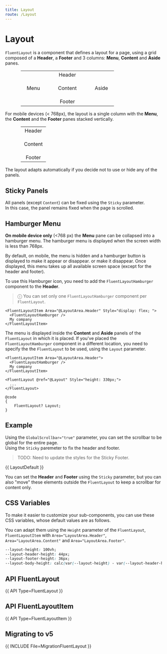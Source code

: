 ```yaml
---
title: Layout
route: /Layout
---
```


# Layout

`FluentLayout` is a component that defines a layout for a page, using a grid composed of a **Header**, a **Footer**
and 3 columns: **Menu**, **Content** and **Aside** panes.

<table class="layout-schema">
  <tr>
    <td colspan="3">Header</td>
  </tr>
  <tr>
    <td>Menu</td>
    <td style="width: 100%; height: 60px;">Content</td>
    <td>Aside</td>
  <tr>
    <td colspan="3">Footer</td>
  </tr>
</table>

For mobile devices (< 768px), the layout is a single column with the **Menu**, the **Content** and the **Footer** panes stacked vertically.

<table class="layout-schema">
  <tr>
    <td>Header</td>
  </tr>
  <tr>
    <td style="width: 100%; height: 60px;">Content</td>
  <tr>
    <td>Footer</td>
  </tr>
</table>

The layout adapts automatically if you decide not to use or hide any of the panels.

## Sticky Panels

  All panels (except `Content`) can be fixed using the `Sticky` parameter.  
  In this case, the panel remains fixed when the page is scrolled.

## Hamburger Menu

  **On mobile device only** (<768 px) the **Menu** pane can be collapsed into a hamburger menu.
  The hamburger menu is displayed when the screen width is less than 768px.

  By default, on mobile, the menu is hidden and a hamburger button is displayed to make it appear or disappear.
  or make it disappear. Once displayed, this menu takes up all available screen space (except for the header and footer).

  To use this Hamburger icon, you need to add the `FluentLayoutHamburger` component to the **Header**.

  > &#9432; You can set only one `FluentLayoutHamburger` component per `FluentLayout`.

  ```razor
  <FluentLayoutItem Area="@LayoutArea.Header" Style="display: flex; ">
    <FluentLayoutHamburger />
    My company
  </FluentLayoutItem>
  ```

  The menu is displayed inside the **Content** and **Aside** panels of the `FluentLayout` in which it is placed.
  If you've placed the `FluentLayoutHamburger` component in a different location, you need to specify the
  the `FluentLayout` to be used, using the `Layout` parameter.

  ```razor
  <FluentLayoutItem Area="@LayoutArea.Header">
    <FluentLayoutHamburger />
    My company
  </FluentLayoutItem>

  <FluentLayout @ref="@Layout" Style="height: 330px;">
    ...
  </FluentLayout>

  @code
  {
      FluentLayout? Layout;
  }
  ```

## Example

Using the `GlobalScrollbar="true"` parameter, you can set the scrollbar to be global for the entire page.  
Using the `Sticky` paremeter to fix the header and footer.

> TODO: Need to update the styles for the Sticky Footer.

{{ LayoutDefault }}

You can set the **Header** and **Footer** using the `Sticky` parameter,
but you can also "move" these elements outside the `FluentLayout` to keep a scrollbar for content only.

## CSS Variables

To make it easier to customize your sub-components, you can use these CSS variables,
whose default values are as follows.

You can adapt them using the `Height` parameter of the `FluentLayout`,
`FluentLayoutItem` with `Area="LayoutArea.Header"`, `Area="LayoutArea.Content"` and `Area="LayoutArea.Footer"`.

```css
--layout-height: 100vh;
--layout-header-height: 44px;
--layout-footer-height: 36px;
--layout-body-height: calc(var(--layout-height) - var(--layout-header-height) - var(--layout-footer-height));
```


## API FluentLayout

{{ API Type=FluentLayout }}

## API FluentLayoutItem

{{ API Type=FluentLayoutItem }}

<style>
  .layout-schema {
    margin-left: 50px;
    max-width: 300px;
  }

  .layout-schema td {
    text-align: center;
    vertical-align: middle;
    border: 1px solid var(--colorNeutralStroke1);
    min-width: 65px;
  }
  .layout-schema tr:first-child {
    background-color: var(--colorBrandBackgroundHover);
    color: var(--colorNeutralForegroundOnBrand);
  }

  .layout-schema tr:last-child {
    background-color: var(--colorNeutralBackgroundDisabled);
    color: var(--colorNeutralForeground1);
  }

</style>

## Migrating to v5

{{ INCLUDE File=MigrationFluentLayout }}
